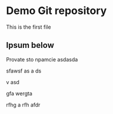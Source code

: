 # Demo Git repository

This is the first file

## Ipsum below

Provate sto npamcie
asdasda

sfawsf
as
a
ds

v
asd

gfa
wergta

rfhg
a
rfh
afdr